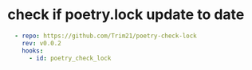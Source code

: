 # check if poetry.lock update to date

```yaml
  - repo: https://github.com/Trim21/poetry-check-lock
    rev: v0.0.2
    hooks:
      - id: poetry_check_lock
```
